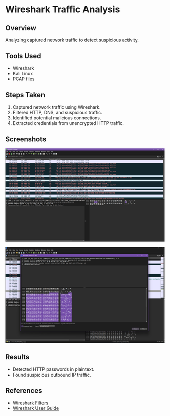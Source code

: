 # Wireshark Traffic Analysis

## Overview
Analyzing captured network traffic to detect suspicious activity.

## Tools Used
- Wireshark
- Kali Linux
- PCAP files

## Steps Taken
1. Captured network traffic using Wireshark.
2. Filtered HTTP, DNS, and suspicious traffic.
3. Identified potential malicious connections.
4. Extracted credentials from unencrypted HTTP traffic.

## Screenshots
![Wireshark Capture](wireshark.png)










![Wireshark Capture](packet.png)

## Results
- Detected HTTP passwords in plaintext.
- Found suspicious outbound IP traffic.

## References
- [Wireshark Filters](https://wiki.wireshark.org/DisplayFilters)
- [Wireshark User Guide](https://www.wireshark.org/docs/)
